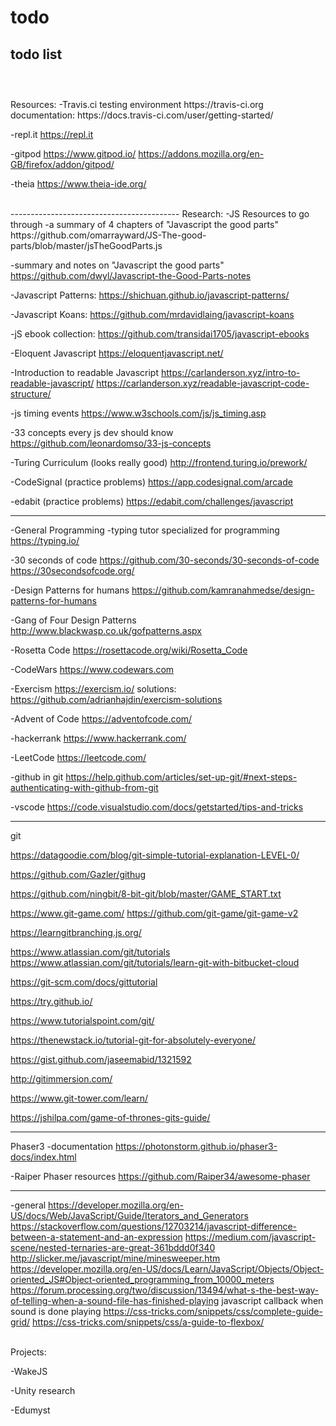 # todo
todo list
<br /> <br /> 
-------------------------------------
<br /> 
Resources:
  -Travis.ci testing environment
  https://travis-ci.org
  documentation:
  https://docs.travis-ci.com/user/getting-started/
  
  -repl.it
  https://repl.it
  
  
  -gitpod
  https://www.gitpod.io/
  https://addons.mozilla.org/en-GB/firefox/addon/gitpod/
  
  -theia
  https://www.theia-ide.org/
  
<br />  
------------------------------------------
Research:
-JS Resources to go through
  -a summary of 4 chapters of "Javascript the good parts"
  https://github.com/omarrayward/JS-The-good-parts/blob/master/jsTheGoodParts.js
  
  -summary and notes on "Javascript the good parts"
  https://github.com/dwyl/Javascript-the-Good-Parts-notes
  
  -Javascript Patterns:
  https://shichuan.github.io/javascript-patterns/
  
  -Javascript Koans:
  https://github.com/mrdavidlaing/javascript-koans
  
  -jS ebook collection:
  https://github.com/transidai1705/javascript-ebooks
  
  -Eloquent Javascript
  https://eloquentjavascript.net/
  
  -Introduction to readable Javascript
  https://carlanderson.xyz/intro-to-readable-javascript/
  https://carlanderson.xyz/readable-javascript-code-structure/
  
  -js timing events
  https://www.w3schools.com/js/js_timing.asp
  
  -33 concepts every js dev should know
  https://github.com/leonardomso/33-js-concepts
  
  -Turing Curriculum (looks really good)
  http://frontend.turing.io/prework/
  
  -CodeSignal (practice problems)
  https://app.codesignal.com/arcade
  
  -edabit (practice problems)
  https://edabit.com/challenges/javascript
  
 ---------------------------------------------
 
-General Programming 
  -typing tutor specialized for programming
  https://typing.io/
  
  -30 seconds of code
  https://github.com/30-seconds/30-seconds-of-code
  https://30secondsofcode.org/
  
  -Design Patterns for humans
  https://github.com/kamranahmedse/design-patterns-for-humans
  
  -Gang of Four Design Patterns
  http://www.blackwasp.co.uk/gofpatterns.aspx
  
  -Rosetta Code
  https://rosettacode.org/wiki/Rosetta_Code
  
  -CodeWars
  https://www.codewars.com
  
  -Exercism
  https://exercism.io/
  solutions:
  https://github.com/adrianhajdin/exercism-solutions
  
  -Advent of Code
  https://adventofcode.com/
  
  -hackerrank
  https://www.hackerrank.com/
  
  -LeetCode
  https://leetcode.com/
  
  -github in git
  https://help.github.com/articles/set-up-git/#next-steps-authenticating-with-github-from-git
  
  -vscode
  https://code.visualstudio.com/docs/getstarted/tips-and-tricks
  
  
  
  ---------------------------------------------
  git
  
  https://datagoodie.com/blog/git-simple-tutorial-explanation-LEVEL-0/

  https://github.com/Gazler/githug


  https://github.com/ningbit/8-bit-git/blob/master/GAME_START.txt

  https://www.git-game.com/
  https://github.com/git-game/git-game-v2

  https://learngitbranching.js.org/

  https://www.atlassian.com/git/tutorials
  https://www.atlassian.com/git/tutorials/learn-git-with-bitbucket-cloud

  https://git-scm.com/docs/gittutorial

  https://try.github.io/

  https://www.tutorialspoint.com/git/

  https://thenewstack.io/tutorial-git-for-absolutely-everyone/

  https://gist.github.com/jaseemabid/1321592

  http://gitimmersion.com/

  https://www.git-tower.com/learn/

  https://jshilpa.com/game-of-thrones-gits-guide/

  ---------------------------------------------
  Phaser3
  -documentation
  https://photonstorm.github.io/phaser3-docs/index.html
  
  -Raiper Phaser resources
  https://github.com/Raiper34/awesome-phaser
  
  
  ---------------------------------------------
  -general
  https://developer.mozilla.org/en-US/docs/Web/JavaScript/Guide/Iterators_and_Generators
  https://stackoverflow.com/questions/12703214/javascript-difference-between-a-statement-and-an-expression
  https://medium.com/javascript-scene/nested-ternaries-are-great-361bddd0f340
  http://slicker.me/javascript/mine/minesweeper.htm
  https://developer.mozilla.org/en-US/docs/Learn/JavaScript/Objects/Object-oriented_JS#Object-oriented_programming_from_10000_meters
  https://forum.processing.org/two/discussion/13494/what-s-the-best-way-of-telling-when-a-sound-file-has-finished-playing
  javascript callback when sound is done playing
  https://css-tricks.com/snippets/css/complete-guide-grid/
  https://css-tricks.com/snippets/css/a-guide-to-flexbox/
  
  
<br />
Projects:
  
  -WakeJS
  
  -Unity research
  
  -Edumyst
  
